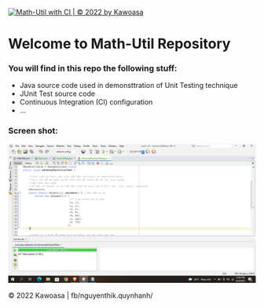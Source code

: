 [![Math-Util with CI | © 2022 by Kawoasa](https://github.com/Kawoasa/math-util/actions/workflows/math-util-ci.yml/badge.svg)](https://github.com/Kawoasa/math-util/actions/workflows/math-util-ci.yml)

# Welcome to Math-Util Repository

### You will find in this repo the following stuff:
* Java source code used in demonsttration of Unit Testing
technique
* JUnit Test source code
* Continuous Integration (CI) configuration
* ...

### Screen shot:
![JUnit-TDD](https://github.com/Kawoasa/math-util/blob/main/images/math-util-intro.png)

© 2022 Kawoasa | fb/nguyenthik.quynhanh/